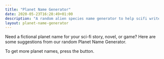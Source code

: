 ```yaml
---
title: "Planet Name Generator"
date: 2020-05-23T16:28:49+01:00
description: "A random alien species name generator to help scifi writers & roleplayers come up with new alien species"
layout: planet-name-generator
---
```


Need a fictional planet name for your sci-fi story, novel, or game? Here are some suggestions from our random Planet Name Generator.

To get more planet names, press the button. 